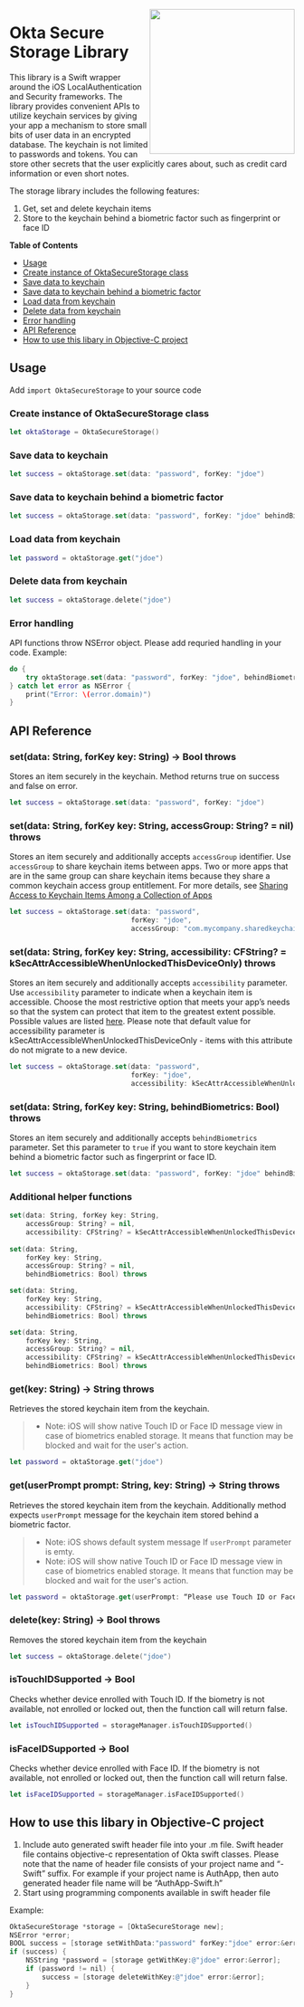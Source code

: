 [<img src="https://devforum.okta.com/uploads/oktadev/original/1X/bf54a16b5fda189e4ad2706fb57cbb7a1e5b8deb.png" align="right" width="256px"/>](https://devforum.okta.com/)

# Okta Secure Storage Library

This library is a Swift wrapper around the iOS LocalAuthentication and Security frameworks. The library provides convenient APIs to utilize keychain services by giving your app a mechanism to store small bits of user data in an encrypted database. The keychain is not limited to passwords and tokens. You can store other secrets that the user explicitly cares about, such as credit card information or even short notes.

The storage library includes the following features:
1. Get, set and delete keychain items
2. Store to the keychain behind a biometric factor such as fingerprint or face ID


**Table of Contents**

<!-- TOC depthFrom:2 depthTo:3 -->

- [Usage](#usage)
- [Create instance of OktaSecureStorage class](#create-instance-of-oktasecurestorage-class)
- [Save data to keychain](#save-data-to-keychain)
- [Save data to keychain behind a biometric factor](#save-data-to-keychain-behind-a-biometric-factor)
- [Load data from keychain](#load-data-from-keychain)
- [Delete data from keychain](#delete-data-from-keychain)
- [Error handling](#error-handling)
- [API Reference](#api-reference)
- [How to use this libary in Objective-C project](#how-to-use-this-libary-in-objective-c-project)

<!-- /TOC -->

## Usage

Add `import OktaSecureStorage` to your source code

### Create instance of OktaSecureStorage class

```swift
let oktaStorage = OktaSecureStorage()
```

### Save data to keychain

```swift
let success = oktaStorage.set(data: "password", forKey: "jdoe")
```

### Save data to keychain behind a biometric factor

```swift
let success = oktaStorage.set(data: "password", forKey: "jdoe" behindBiometrics: true)
```

### Load data from keychain

```swift
let password = oktaStorage.get("jdoe")
```

### Delete data from keychain

```swift
let success = oktaStorage.delete("jdoe")
```

### Error handling

API functions throw NSError object. Please add requried handling in your code.
Example:

```swift
do {
    try oktaStorage.set(data: "password", forKey: "jdoe", behindBiometrics: true)
} catch let error as NSError {
    print("Error: \(error.domain)")
}
```

## API Reference

### set(data: String, forKey key: String) -> Bool throws

Stores an item securely in the keychain. Method returns true on success and false on error.

```swift
let success = oktaStorage.set(data: "password", forKey: "jdoe")
```

### set(data: String, forKey key: String, accessGroup: String? = nil) throws

Stores an item securely and additionally accepts `accessGroup` identifier. Use `accessGroup` to share keychain items between apps. Two or more apps that are in the same group can share keychain items because they share a common keychain access group entitlement. For more details, see [Sharing Access to Keychain Items Among a Collection of Apps](https://developer.apple.com/documentation/security/keychain_services/keychain_items/sharing_access_to_keychain_items_among_a_collection_of_apps)

```swift
let success = oktaStorage.set(data: "password",
                              forKey: "jdoe",
                              accessGroup: "com.mycompany.sharedkeychain")
```

### set(data: String, forKey key: String, accessibility: CFString? = kSecAttrAccessibleWhenUnlockedThisDeviceOnly) throws

Stores an item securely and additionally accepts `accessibility` parameter. Use  `accessibility` parameter to indicate when a keychain item is accessible. Choose the most restrictive option that meets your app’s needs so that the system can protect that item to the greatest extent possible. Possible values are listed [here](https://developer.apple.com/documentation/security/keychain_services/keychain_items/item_attribute_keys_and_values#1679100). Please note that default value for accessibility parameter is kSecAttrAccessibleWhenUnlockedThisDeviceOnly - items with this attribute do not migrate to a new device.

```swift
let success = oktaStorage.set(data: "password",
                              forKey: "jdoe",
                              accessibility: kSecAttrAccessibleWhenUnlockedThisDeviceOnly)
```

### set(data: String, forKey key: String, behindBiometrics: Bool) throws

Stores an item securely and additionally accepts `behindBiometrics` parameter. Set this parameter to `true` if you want to store keychain item behind a biometric factor such as fingerprint or face ID.

```swift
let success = oktaStorage.set(data: "password", forKey: "jdoe" behindBiometrics: true)
```

### Additional helper functions

```swift
set(data: String, forKey key: String,
    accessGroup: String? = nil,
    accessibility: CFString? = kSecAttrAccessibleWhenUnlockedThisDeviceOnly) throws
    
set(data: String,
    forKey key: String,
    accessGroup: String? = nil,
    behindBiometrics: Bool) throws

set(data: String,
    forKey key: String,
    accessibility: CFString? = kSecAttrAccessibleWhenUnlockedThisDeviceOnly,
    behindBiometrics: Bool) throws

set(data: String,
    forKey key: String,
    accessGroup: String? = nil,
    accessibility: CFString? = kSecAttrAccessibleWhenUnlockedThisDeviceOnly,
    behindBiometrics: Bool) throws
```

### get(key: String) -> String throws

Retrieves the stored keychain item from the keychain.
> * Note: iOS will show native Touch ID or Face ID message view in case of biometrics enabled storage. It means that function may be blocked and wait for the user's action.

```swift
let password = oktaStorage.get("jdoe")
```

### get(userPrompt prompt: String, key: String) -> String throws

Retrieves the stored keychain item from the keychain. Additionally method expects `userPrompt` message for the keychain item stored behind a biometric factor. 
> * Note: iOS shows default system message If `userPrompt` parameter is emty.
> * Note: iOS will show native Touch ID or Face ID message view in case of biometrics enabled storage. It means that function may be blocked and wait for the user's action.

```swift
let password = oktaStorage.get(userPrompt: “Please use Touch ID or Face ID to sign in” key: "jdoe")
```

### delete(key: String) -> Bool throws

Removes the stored keychain item from the keychain

```swift
let success = oktaStorage.delete("jdoe")
```

### isTouchIDSupported -> Bool

Checks whether device enrolled with Touch ID. If the biometry is not available, not enrolled or locked out, then the function call will return false.

```swift
let isTouchIDSupported = storageManager.isTouchIDSupported()
```

### isFaceIDSupported -> Bool

Checks whether device enrolled with Face ID. If the biometry is not available, not enrolled or locked out, then the function call will return false.

```swift
let isFaceIDSupported = storageManager.isFaceIDSupported()
```

## How to use this libary in Objective-C project
1. Include auto generated swift header file into your .m file. Swift header file contains objective-c representation of Okta swift classes. Please note that the name of header file consists of your project name and “-Swift” suffix. For example if your project name is AuthApp, then auto generated header file name will be “AuthApp-Swift.h”
2. Start using programming components available in swift header file

Example:
```objective-c
OktaSecureStorage *storage = [OktaSecureStorage new];
NSError *error;
BOOL success = [storage setWithData:"password" forKey:"jdoe" error:&error];
if (success) {
    NSString *password = [storage getWithKey:@"jdoe" error:&error];
    if (password != nil) {
        success = [storage deleteWithKey:@"jdoe" error:&error];
    }
}
```

